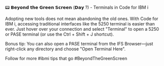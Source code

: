 📟 𝗕𝗲𝘆𝗼𝗻𝗱 𝘁𝗵𝗲 𝗚𝗿𝗲𝗲𝗻 𝗦𝗰𝗿𝗲𝗲𝗻 (𝗗𝗮𝘆 ?) - Terminals in Code for IBM i

Adopting new tools does not mean abandoning the old ones. With Code for IBM i, accessing traditional interfaces like the 5250 terminal is easier than ever. Just hover over your connection and select "Terminal" to open a 5250 or PASE terminal (or use the Ctrl + Shift + J shortcut).

Bonus tip: You can also open a PASE terminal from the IFS Browser—just right-click any directory and choose "Open Terminal Here".

Follow for more #ibmi tips that go #BeyondTheGreenScreen